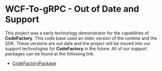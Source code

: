 # WCF-To-gRPC - Out of Date and Support
This project was a early technology demonstrator for the capabilties of **CodeFactory**. This code base used an older version of the runtime and the SDK. These versions are out date and the project will be moved into our support technologies for **CodeFactory** in the future. All of our support packages can be found at the following link.
- [CodeFactoryPackage](https://github.com/CodeFactoryLLC/CodeFactoryPackages)
